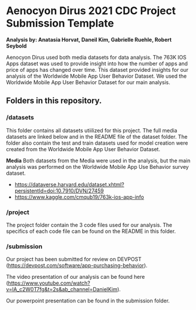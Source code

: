# Aenocyon Dirus 2021 CDC Project Submission Template
**Analysis by: Anatasia Horvat, Daneil Kim, Gabrielle Ruehle, Robert Seybold**

Aenocyon Dirus used both media datasets for data analysis. The 763K IOS Apps dataset was used to provide insight into how the number of apps and price of apps has changed over time. This dataset provided insights for our analysis of the Worldwide Mobile App User Behavior Dataset. We used the Worldwide Mobile App User Behavior Dataset for our main analysis.

## Folders in this repository.

### /datasets
This folder contains all datasets utiilized for this project. The full media datasets are linked below and in the README file of the dataset folder. The folder also contain the test and train datasets used for model creation were created from the Worldwide Mobile App User Behavior Dataset.

**Media**
Both datasets from the Media were used in the analysis, but the main analysis was performed on the Worldwide Mobile App Use Behavior survey dataset.
- https://dataverse.harvard.edu/dataset.xhtml?persistentId=doi:10.7910/DVN/27459
- https://www.kaggle.com/cmqub19/763k-ios-app-info

### /project
The project folder contain the 3 code files used for our analysis. The specifics of each code file can be found on the README in this folder.

### /submission
Our project has been submitted for review on DEVPOST (https://devpost.com/software/app-purchasing-behavior). 

The video presentation of our analysis can be found here (https://www.youtube.com/watch?v=lA_c2W0T7fg&t=2s&ab_channel=DanielKim). 

Our powerpoint presentation can be found in the submission folder.


 
